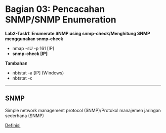 # Bagian 03: Pencacahan SNMP/SNMP Enumeration

**Lab2-Task1: Enumerate SNMP using snmp-check/Menghitung SNMP menggunakan snmp-check**

- nmap -sU -p 161 [IP]
- **snmp-check [IP]**

**Tambahan**

- nbtstat -a [IP] (Windows)
- nbtstat -c

-----------------------------------
## SNMP

Simple network management protocol (SNMP)/Protokol manajemen jaringan sederhana (SNMP)

[Definisi](../definitions/definitions_S.md#simple-network-management-protocol)
